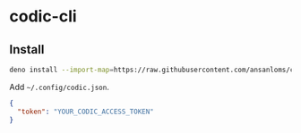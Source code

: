 # codic-cli

## Install

```bash
deno install --import-map=https://raw.githubusercontent.com/ansanloms/codic-cli/main/import_map.json --allow-env --allow-read --allow-net --no-check --force --reload https://raw.githubusercontent.com/ansanloms/codic-cli/main/codic.ts
```

Add `~/.config/codic.json`.

```json
{
  "token": "YOUR_CODIC_ACCESS_TOKEN"
}
```
